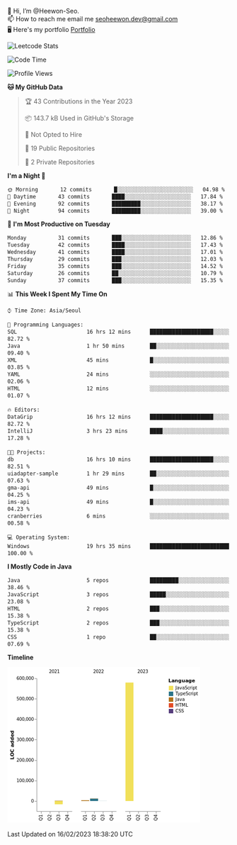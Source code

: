 👋 Hi, I’m @Heewon-Seo.  
📫 How to reach me email me seoheewon.dev@gmail.com   
🖥 Here's my portfolio [Portfolio](https://haileynotes.notion.site/HEEWON-SEO-f98fe97412ee4a6a94fd24fe6832f84c)

![Leetcode Stats](https://leetcode.card.workers.dev/?username=Heewon-Seo)

 <!--START_SECTION:waka-->
![Code Time](http://img.shields.io/badge/Code%20Time-248%20hrs%2058%20mins-blue)

![Profile Views](http://img.shields.io/badge/Profile%20Views-0-blue)

**🐱 My GitHub Data** 

> 🏆 43 Contributions in the Year 2023
 > 
> 📦 143.7 kB Used in GitHub's Storage 
 > 
> 🚫 Not Opted to Hire
 > 
> 📜 19 Public Repositories 
 > 
> 🔑 2 Private Repositories  
 > 
**I'm a Night 🦉** 

```text
🌞 Morning       12 commits       █░░░░░░░░░░░░░░░░░░░░░░░░   04.98 % 
🌆 Daytime       43 commits       ████░░░░░░░░░░░░░░░░░░░░░   17.84 % 
🌃 Evening       92 commits       █████████░░░░░░░░░░░░░░░░   38.17 % 
🌙 Night         94 commits       █████████░░░░░░░░░░░░░░░░   39.00 % 

```
📅 **I'm Most Productive on Tuesday** 

```text
Monday          31 commits       ███░░░░░░░░░░░░░░░░░░░░░░   12.86 % 
Tuesday         42 commits       ████░░░░░░░░░░░░░░░░░░░░░   17.43 % 
Wednesday       41 commits       ████░░░░░░░░░░░░░░░░░░░░░   17.01 % 
Thursday        29 commits       ███░░░░░░░░░░░░░░░░░░░░░░   12.03 % 
Friday          35 commits       ███░░░░░░░░░░░░░░░░░░░░░░   14.52 % 
Saturday        26 commits       ██░░░░░░░░░░░░░░░░░░░░░░░   10.79 % 
Sunday          37 commits       ███░░░░░░░░░░░░░░░░░░░░░░   15.35 % 

```


📊 **This Week I Spent My Time On** 

```text
⌚︎ Time Zone: Asia/Seoul

💬 Programming Languages: 
SQL                      16 hrs 12 mins      ████████████████████░░░░░   82.72 % 
Java                     1 hr 50 mins        ██░░░░░░░░░░░░░░░░░░░░░░░   09.40 % 
XML                      45 mins             █░░░░░░░░░░░░░░░░░░░░░░░░   03.85 % 
YAML                     24 mins             ░░░░░░░░░░░░░░░░░░░░░░░░░   02.06 % 
HTML                     12 mins             ░░░░░░░░░░░░░░░░░░░░░░░░░   01.07 % 

🔥 Editors: 
DataGrip                 16 hrs 12 mins      ████████████████████░░░░░   82.72 % 
IntelliJ                 3 hrs 23 mins       ████░░░░░░░░░░░░░░░░░░░░░   17.28 % 

🐱‍💻 Projects: 
db                       16 hrs 10 mins      ████████████████████░░░░░   82.51 % 
uiadapter-sample         1 hr 29 mins        ██░░░░░░░░░░░░░░░░░░░░░░░   07.63 % 
gma-api                  49 mins             █░░░░░░░░░░░░░░░░░░░░░░░░   04.25 % 
ims-api                  49 mins             █░░░░░░░░░░░░░░░░░░░░░░░░   04.23 % 
cranberries              6 mins              ░░░░░░░░░░░░░░░░░░░░░░░░░   00.58 % 

💻 Operating System: 
Windows                  19 hrs 35 mins      █████████████████████████   100.00 % 

```

**I Mostly Code in Java** 

```text
Java                     5 repos             █████████░░░░░░░░░░░░░░░░   38.46 % 
JavaScript               3 repos             █████░░░░░░░░░░░░░░░░░░░░   23.08 % 
HTML                     2 repos             ███░░░░░░░░░░░░░░░░░░░░░░   15.38 % 
TypeScript               2 repos             ███░░░░░░░░░░░░░░░░░░░░░░   15.38 % 
CSS                      1 repo              ██░░░░░░░░░░░░░░░░░░░░░░░   07.69 % 

```


**Timeline**

![Chart not found](https://raw.githubusercontent.com/Heewon-Seo/Heewon-Seo/main/charts/bar_graph.png) 


 Last Updated on 16/02/2023 18:38:20 UTC
<!--END_SECTION:waka-->

